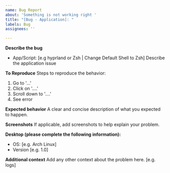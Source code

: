 ```yaml
---
name: Bug Report
about: 'Something is not working right '
title: "[Bug - Application]: "
labels: Bug
assignees: ''

---
```


**Describe the bug**
- App/Script: [e.g hyprland or Zsh | Change Default Shell to Zsh] 
Describe the application issue

**To Reproduce**
Steps to reproduce the behavior:
1. Go to '...'
2. Click on '....'
3. Scroll down to '....'
4. See error

**Expected behavior**
A clear and concise description of what you expected to happen.

**Screenshots**
If applicable, add screenshots to help explain your problem.

**Desktop (please complete the following information):**
 - OS: [e.g. Arch Linux]
 - Version [e.g. 1.0]

**Additional context**
Add any other context about the problem here. [e.g. logs]

